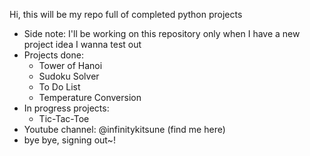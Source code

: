 Hi, this will be my repo full of completed python projects 

* Side note: I'll be working on this repository only when I have a new project idea I wanna test out
* Projects done:
    * Tower of Hanoi
    * Sudoku Solver
    * To Do List
    * Temperature Conversion
* In progress projects:
    * Tic-Tac-Toe
* Youtube channel: @infinitykitsune (find me here)
* bye bye, signing out~!